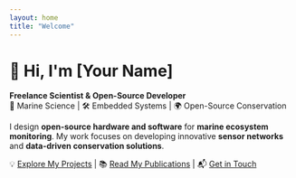 ```yaml
---
layout: home
title: "Welcome"
---
```


# 👋 Hi, I'm [Your Name]  
**Freelance Scientist & Open-Source Developer**  
🔬 Marine Science | 🛠 Embedded Systems | 🌍 Open-Source Conservation  

I design **open-source hardware and software** for **marine ecosystem monitoring**. My work focuses on developing innovative **sensor networks** and **data-driven conservation solutions**.

💡 [Explore My Projects](/projects/) | 📚 [Read My Publications](/publications/) | 📬 [Get in Touch](/contact/)

